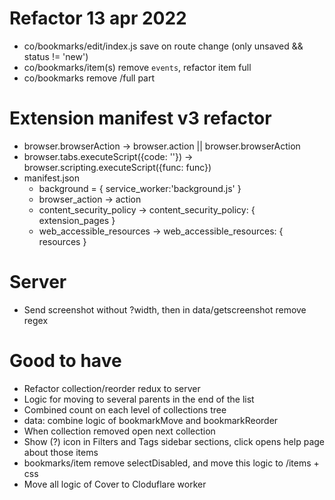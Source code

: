 # Refactor 13 apr 2022
- co/bookmarks/edit/index.js save on route change (only unsaved && status != 'new')
- co/bookmarks/item(s) remove `events`, refactor item full
- co/bookmarks remove /full part

# Extension manifest v3 refactor
- browser.browserAction -> browser.action || browser.browserAction
- browser.tabs.executeScript({code: ''}) -> browser.scripting.executeScript({func: func})
- manifest.json
    - background = { service_worker:'background.js' }
    - browser_action -> action
    - content_security_policy -> content_security_policy: { extension_pages }
    - web_accessible_resources -> web_accessible_resources: { resources }

# Server
- Send screenshot without ?width, then in data/getscreenshot remove regex

# Good to have
- Refactor collection/reorder redux to server
- Logic for moving to several parents in the end of the list
- Combined count on each level of collections tree
- data: combine logic of bookmarkMove and bookmarkReorder
- When collection removed open next collection
- Show (?) icon in Filters and Tags sidebar sections, click opens help page about those items
- bookmarks/item remove selectDisabled, and move this logic to /items + css
- Move all logic of Cover to Cloduflare worker